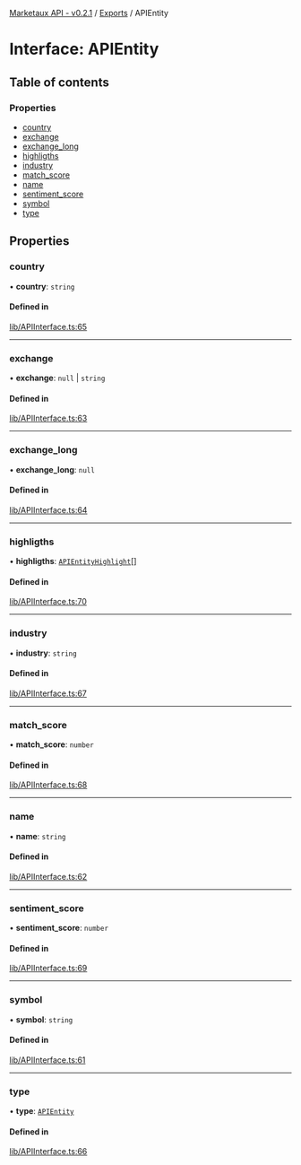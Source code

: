 [Marketaux API - v0.2.1](../README.md) / [Exports](../modules.md) / APIEntity

# Interface: APIEntity

## Table of contents

### Properties

- [country](APIEntity.md#country)
- [exchange](APIEntity.md#exchange)
- [exchange\_long](APIEntity.md#exchange_long)
- [highligths](APIEntity.md#highligths)
- [industry](APIEntity.md#industry)
- [match\_score](APIEntity.md#match_score)
- [name](APIEntity.md#name)
- [sentiment\_score](APIEntity.md#sentiment_score)
- [symbol](APIEntity.md#symbol)
- [type](APIEntity.md#type)

## Properties

### country

• **country**: `string`

#### Defined in

[lib/APIInterface.ts:65](https://github.com/Viriatto/marketaux-api/blob/27b470f/src/lib/APIInterface.ts#L65)

___

### exchange

• **exchange**: ``null`` \| `string`

#### Defined in

[lib/APIInterface.ts:63](https://github.com/Viriatto/marketaux-api/blob/27b470f/src/lib/APIInterface.ts#L63)

___

### exchange\_long

• **exchange\_long**: ``null``

#### Defined in

[lib/APIInterface.ts:64](https://github.com/Viriatto/marketaux-api/blob/27b470f/src/lib/APIInterface.ts#L64)

___

### highligths

• **highligths**: [`APIEntityHighlight`](APIEntityHighlight.md)[]

#### Defined in

[lib/APIInterface.ts:70](https://github.com/Viriatto/marketaux-api/blob/27b470f/src/lib/APIInterface.ts#L70)

___

### industry

• **industry**: `string`

#### Defined in

[lib/APIInterface.ts:67](https://github.com/Viriatto/marketaux-api/blob/27b470f/src/lib/APIInterface.ts#L67)

___

### match\_score

• **match\_score**: `number`

#### Defined in

[lib/APIInterface.ts:68](https://github.com/Viriatto/marketaux-api/blob/27b470f/src/lib/APIInterface.ts#L68)

___

### name

• **name**: `string`

#### Defined in

[lib/APIInterface.ts:62](https://github.com/Viriatto/marketaux-api/blob/27b470f/src/lib/APIInterface.ts#L62)

___

### sentiment\_score

• **sentiment\_score**: `number`

#### Defined in

[lib/APIInterface.ts:69](https://github.com/Viriatto/marketaux-api/blob/27b470f/src/lib/APIInterface.ts#L69)

___

### symbol

• **symbol**: `string`

#### Defined in

[lib/APIInterface.ts:61](https://github.com/Viriatto/marketaux-api/blob/27b470f/src/lib/APIInterface.ts#L61)

___

### type

• **type**: [`APIEntity`](APIEntity.md)

#### Defined in

[lib/APIInterface.ts:66](https://github.com/Viriatto/marketaux-api/blob/27b470f/src/lib/APIInterface.ts#L66)
